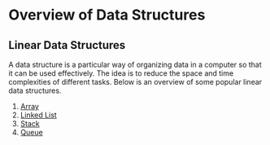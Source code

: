 # Overview of Data Structures

## Linear Data Structures

A data structure is a particular way of organizing data in a computer so that it can be used effectively. The idea is to reduce the space and time complexities of different tasks. Below is an overview of some popular linear data structures.

1. [Array](#Array)
2. [Linked List](#Linked-List)
3. [Stack](#Stack)
4. [Queue](#Queue)